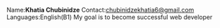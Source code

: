 Name:**Khatia Chubinidze**
Contact:chubinidzekhatia6@gmail.com
Languages:English(B1)
My goal is to become successful web developer
